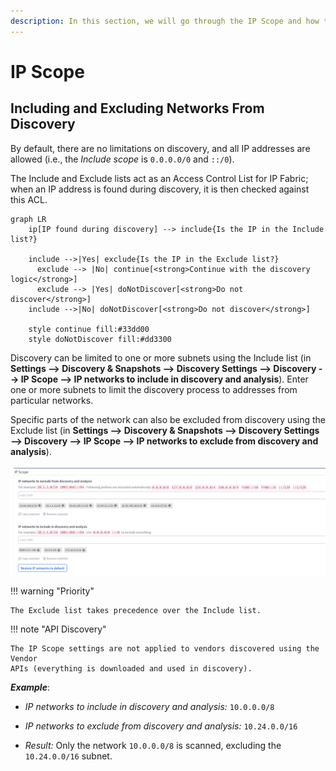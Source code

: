 ```yaml
---
description: In this section, we will go through the IP Scope and how to include and exclude networks from discovery. By default, there are no limitations on discovery.
---
```


# IP Scope

## Including and Excluding Networks From Discovery

By default, there are no limitations on discovery, and all IP addresses are
allowed (i.e., the _Include scope_ is `0.0.0.0/0` and `::/0`).

The Include and Exclude lists act as an Access Control List for IP Fabric; when
an IP address is found during discovery, it is then checked against this ACL.

```mermaid
graph LR
    ip[IP found during discovery] --> include{Is the IP in the Include list?}

    include -->|Yes| exclude{Is the IP in the Exclude list?}
      exclude --> |No| continue[<strong>Continue with the discovery logic</strong>]
      exclude --> |Yes| doNotDiscover[<strong>Do not discover</strong>]
    include -->|No| doNotDiscover[<strong>Do not discover</strong>]

    style continue fill:#33dd00
    style doNotDiscover fill:#dd3300
```

Discovery can be limited to one or more subnets using the Include list (in
**Settings --> Discovery & Snapshots --> Discovery Settings --> Discovery -->
IP Scope --> IP networks to include in discovery and analysis**). Enter one or
more subnets to limit the discovery process to addresses from particular
networks.

Specific parts of the network can also be excluded from discovery using the
Exclude list (in **Settings --> Discovery & Snapshots --> Discovery Settings
--> Discovery --> IP Scope --> IP networks to exclude from discovery and
analysis**).

![IP Scope](ip_scope.png)

!!! warning "Priority"

    The Exclude list takes precedence over the Include list.

!!! note "API Discovery"

    The IP Scope settings are not applied to vendors discovered using the Vendor
    APIs (everything is downloaded and used in discovery).

**_Example_**:

- _IP networks to include in discovery and analysis:_ `10.0.0.0/8`

- _IP networks to exclude from discovery and analysis:_ `10.24.0.0/16`

- _Result:_ Only the network `10.0.0.0/8` is scanned, excluding the
  `10.24.0.0/16` subnet.
